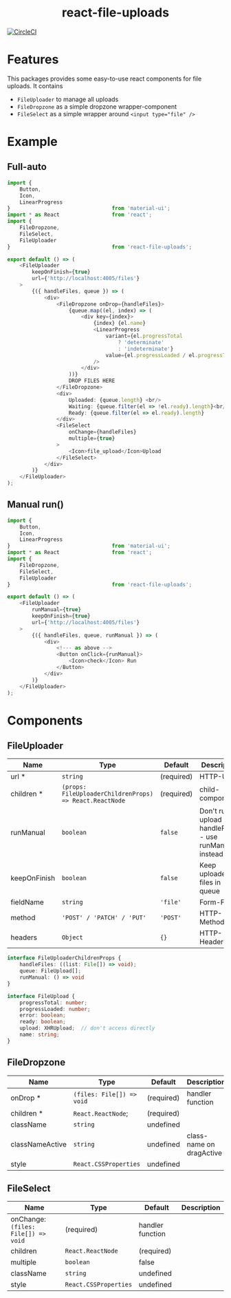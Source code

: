 <h1 align="center">react-file-uploads</h1>

[![CircleCI](https://img.shields.io/circleci/project/github/JohannesLamberts/react-file-uploads/master.svg)](https://circleci.com/gh/JohannesLamberts/react-file-uploads)

# Features
This packages provides some easy-to-use react components for file uploads.
It contains
- `FileUploader` to manage all uploads 
- `FileDropzone` as a simple dropzone wrapper-component
- `FileSelect` as a simple wrapper around `<input type="file" />` 

# Example

## Full-auto
```typescript jsx
import {
    Button,
    Icon,
    LinearProgress
}                                 from 'material-ui';
import * as React                 from 'react';
import {
    FileDropzone,
    FileSelect,
    FileUploader
}                                 from 'react-file-uploads';

export default () => (
    <FileUploader
        keepOnFinish={true}
        url={'http://localhost:4005/files'}
    >
        {({ handleFiles, queue }) => (
            <div>
                <FileDropzone onDrop={handleFiles}>
                    {queue.map((el, index) => (
                        <div key={index}>
                            {index} {el.name}
                            <LinearProgress
                                variant={el.progressTotal
                                    ? 'determinate'
                                    : 'indeterminate'}
                                value={el.progressLoaded / el.progressTotal * 100}
                            />
                        </div>
                    ))}
                    DROP FILES HERE
                </FileDropzone>
                <div>
                    Uploaded: {queue.length} <br/>
                    Waiting: {queue.filter(el => !el.ready).length}<br/>
                    Ready: {queue.filter(el => el.ready).length}
                </div>
                <FileSelect
                    onChange={handleFiles}
                    multiple={true}
                >
                    <Icon>file_upload</Icon>Upload
                </FileSelect>
            </div>
        )}
    </FileUploader>
);
```

## Manual run()

```typescript jsx
import {
    Button,
    Icon,
    LinearProgress
}                                 from 'material-ui';
import * as React                 from 'react';
import {
    FileDropzone,
    FileSelect,
    FileUploader
}                                 from 'react-file-uploads';

export default () => (
    <FileUploader
        runManual={true}
        keepOnFinish={true}
        url={'http://localhost:4005/files'}
    >
        {({ handleFiles, queue, runManual }) => (
            <div>
                <!--- as above -->
                <Button onClick={runManual}>
                    <Icon>check</Icon> Run
                </Button>
            </div>
        )}
    </FileUploader>
);
```

# Components
## FileUploader
|Name|Type|Default|Description|
|---|---|---|---|
| url * | `string` | (required) |  HTTP-URL
| children * | `(props: FileUploaderChildrenProps) => React.ReactNode` | (required) | child-component 
| runManual | `boolean` | `false` | Don't run upload on handleFiles() - use runManual instead
| keepOnFinish | `boolean` | `false` | Keep uploaded files in queue
| fieldName | `string` | `'file'` | Form-Field
| method | `'POST' / 'PATCH' / 'PUT'` | `'POST'`| HTTP-Method
| headers | `Object` | `{}` | HTTP-Headers

```typescript
interface FileUploaderChildrenProps {
    handleFiles: ((list: File[]) => void);
    queue: FileUpload[];
    runManual: () => void
}
```
```typescript
interface FileUpload {
    progressTotal: number;
    progressLoaded: number;
    error: boolean;
    ready: boolean;
    upload: XHRUpload;  // don't access directly
    name: string;
}
```

## FileDropzone
|Name|Type|Default|Description|
|---|---|---|---|
| onDrop * | `(files: File[]) => void` | (required) | handler function
| children * | `React.ReactNode`; | (required)
| className | `string` | undefined | 
| classNameActive | `string` | undefined | class-name on dragActive
| style | `React.CSSProperties` | undefined |

## FileSelect
|Name|Type|Default|Description|
|---|---|---|---|
| onChange: `(files: File[]) => void` | (required) | handler function
| children | `React.ReactNode` | (required)
| multiple | `boolean` | false
| className | `string` | undefined | 
| style | `React.CSSProperties` | undefined |
